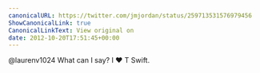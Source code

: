 ```yaml
---
canonicalURL: https://twitter.com/jmjordan/status/259713531576979456
ShowCanonicalLink: true
CanonicalLinkText: View original on
date: 2012-10-20T17:51:45+00:00
---
```

@laurenv1024 What can I say? I ❤ T Swift.